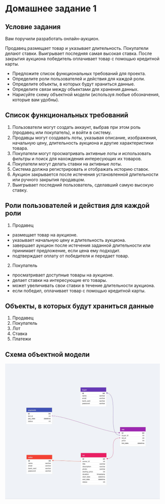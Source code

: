 # Домашнее задание 1
## Условие задания
Вам поручили разработать онлайн-аукцион.  
  
Продавец размещает товар и указывает длительность. Покупатели делают ставки. Выигрывает последняя самая высокая ставка. После закрытия аукциона победитель оплачивает товар с помощью кредитной карты.  

-   Предложите список функциональных требований для проекта.
-   Определите роли пользователей и действия для каждой роли.
-   Определите объекты, в которых будут храниться данные.
-   Определите связи между объектами для хранения данных.
-   Нарисуйте схему объектной модели (используя любые обозначения, которые вам удобны).

## Список функциональных требований

 1. Пользователи могут создать аккаунт, выбрав при этом роль (продавец или покупатель), и войти в систему.
 2. Продавцы могут создавать лоты, указывая описание, изображения, начальную цену, длительность аукциона и другие характеристики товара.
 3. Покупатели могут просматривать активные лоты и использовать фильтры и поиск для нахождения интересующих их товаров.
 4. Покупатели могут делать ставки на активные лоты.
 5. Система должна регистрировать и отображать историю ставок.
 6. Аукцион закрывается после истечения установленной длительности или ручного закрытия продавцом.
 7. Выигрывает последний пользователь, сделавший самую высокую ставку.

## Роли пользователей и действия для каждой роли

 1. Продавец
-   размещает товар на аукционе.
-   указывает начальную цену и длительность аукциона.
-   завершает аукцион после истечения заданной длительности или принимает предложение, если цена ему подходит.
-   подтверждает оплату от победителя и передает товар. 
 2. Покупатель
-   просматривает доступные товары на аукционе.
-   делает ставки на интересующие его товары.
-   может увеличивать свои ставки в течение длительности аукциона.
-   если победил, оплачивает товар с помощью кредитной карты.

## Объекты, в которых будут храниться данные

 1. Продавец
 2. Покупатель
 3. Лот
 4. Ставка
 5. Платежи

## Схема объектной модели
![1](https://github.com/kolpakovee/hse-database/blob/main/images/1.jpg)
